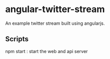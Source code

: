# angular-twitter-stream


An example twitter stream built using angularjs. 

## Scripts

npm start : start the web and api server
